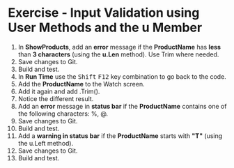 ﻿# Exercise - Input Validation using User Methods and the u Member 


1.	In **ShowProducts**, add an **error** message if the **ProductName** has **less** than **3 characters** (using the **u.Len** method). Use Trim where needed.
1. Save changes to Git. 
3. Build and test.
1.  In **Run Time** use the <kbd>Shift</kbd> <kbd>F12</kbd> key combination to go back to the code.
1.  Add the **ProductName** to the Watch screen.
1.  Add it again and add .Trim().
1.  Notice the different result.
1.	Add an **error** message in **status bar** if the **ProductName** contains one of the following characters: %, @.
1.  Save changes to Git.
10. Build and test.
1.	Add a **warning in status bar** if the **ProductName** starts with **"T"** (using the u.Left method).
1.	Save changes to Git.
13. Build and test.



